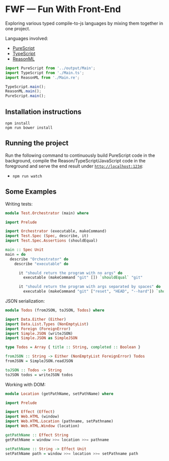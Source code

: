 # FWF — Fun With Front-End

Exploring various typed compile-to-js languages by mixing them together in one project.

Languages involved:

* [PureScript](http://www.purescript.org/)
* [TypeScript](https://www.typescriptlang.org/)
* [ReasonML](https://reasonml.github.io/)

```js
import PureScript from '../output/Main';
import TypeScript from './Main.ts';
import ReasonML from './Main.re';

TypeScript.main();
ReasonML.main();
PureScript.main();
```

## Installation instructions

```
npm install
npm run bower install
```

## Running the project

Run the following command to continuously build PureScript code in the background, compile the Reason/TypeScript/JavaScript code in the foreground and serve the end result under [`http://localhost:1234`](http://localhost:1234):

* `npm run watch`


## Some Examples

Writing tests:

```purescript
module Test.Orchestrator (main) where

import Prelude

import Orchestrator (executable, makeCommand)
import Test.Spec (Spec, describe, it)
import Test.Spec.Assertions (shouldEqual)

main :: Spec Unit
main = do
  describe "Orchestrator" do
    describe "executable" do

      it "should return the program with no args" do
        executable (makeCommand "git" []) `shouldEqual` "git"

      it "should return the program with args separated by spaces" do
        executable (makeCommand "git" ["reset", "HEAD", "--hard"]) `shouldEqual` "git reset HEAD --hard"

```

JSON serialization:

```purescript
module Todos (fromJSON, toJSON, Todos) where

import Data.Either (Either)
import Data.List.Types (NonEmptyList)
import Foreign (ForeignError)
import Simple.JSON (writeJSON)
import Simple.JSON as SimpleJSON

type Todos = Array { title :: String, completed :: Boolean }

fromJSON :: String -> Either (NonEmptyList ForeignError) Todos
fromJSON = SimpleJSON.readJSON

toJSON :: Todos -> String
toJSON todos = writeJSON todos
```

Working with DOM:

```purescript
module Location (getPathName, setPathName) where

import Prelude

import Effect (Effect)
import Web.HTML (window)
import Web.HTML.Location (pathname, setPathname)
import Web.HTML.Window (location)

getPathName :: Effect String
getPathName = window >>= location >>= pathname

setPathName :: String -> Effect Unit
setPathName path = window >>= location >>= setPathname path
```
